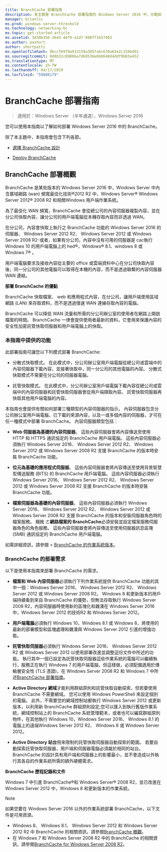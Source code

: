 ```yaml
---
title: BranchCache 部署指南
description: 本主題是 BranchCache 部署指南的 Windows Server 2016 中，示範如何以最佳化 WAN 頻寬使用量，在分公司的分散式和裝載式快取模式部署 BranchCache 的一部分
manager: brianlic
ms.prod: windows-server-threshold
ms.technology: networking-bc
ms.topic: get-started-article
ms.assetid: 3830b356-36d3-44f9-a1d7-990ff3e57403
ms.author: pashort
author: shortpatti
ms.openlocfilehash: 9bccf69f0a913159a395fabc670a63e2c159bd91
ms.sourcegitcommit: 0d0b32c8986ba7db9536e0b8648d4ddf9b03e452
ms.translationtype: MT
ms.contentlocale: zh-TW
ms.lasthandoff: 04/17/2019
ms.locfileid: "59888179"
---
```

# <a name="branchcache-deployment-guide"></a>BranchCache 部署指南

>適用於：Windows Server （半年通道），Windows Server 2016

您可以使用本指南以了解如何部署 Windows Server 2016 中的 BranchCache。  
  
除了本主題中，本指南會包含下列各節。  
  
-   [選擇 BranchCache 設計](../../branchcache/plan/Choosing-a-BranchCache-Design.md)  
  
-   [Deploy BranchCache](../../branchcache/deploy/Deploy-BranchCache.md)  
  
## <a name="branchcache-deployment-overview"></a>BranchCache 部署概觀

BranchCache 是某些版本的 Windows Server 2016 中，Windows Server 中內含廣域網路 (wan) 頻寬最佳化技術&reg;2012 R2 中，Windows Server&reg; Windows Server 2012&reg; 2008 R2 和相關Windows 用戶端作業系統。  
  
為了最佳化 WAN 頻寬，BranchCache 會從總公司的內容伺服器複製內容，並在分公司快取內容，讓分公司的用戶端電腦從本機存取內容而非透過 WAN。  
  
在分公司，內容會快取上執行之 BranchCache 功能的 Windows Server 2016 的伺服器、 Windows Server 2012 R2、 Windows Server 2012 或 Windows Server 2008 R2-或者，如果有分公司，內容中沒有可用的伺服器是 cac執行 Windows 10 的用戶端電腦上的 hed&reg;，Windows&reg; 8.1、windows 8 或 Windows 7&reg; 。  
  
用戶端電腦要求及接收內容從主要的 office 或雲端資料中心在分公司快取內容後，同一分公司的其他電腦可以取得在本機的內容，而不是透過聯繫的內容伺服器WAN 連結。  
  
**部署 BranchCache 的優點**  
  
BranchCache 快取檔案、 web 和應用程式內容，在分公司，讓用戶端使用區域網路 (LAN) 來存取資料，而不是透過慢速 WAN 連線存取內容的電腦。  
  
BranchCache 可以降低 WAN 流量和所需的分公司辦公室的使用者在網路上開啟檔案的時間。  BranchCache 一律會提供使用者最新的資料，它會用來保護內容的安全性加密託管快取伺服器和用戶端電腦上的快取。  
  
### <a name="what-this-guide-provides"></a>本指南中提供的功能  
此部署指南可讓您以下列模式部署 BranchCache:  
  
-   分散式快取模式。 在此模式中，分公司辦公室用戶端電腦從總公司或雲端中的內容伺服器下載內容，並接著快取中，同一分公司的其他電腦的內容。 分散式快取模式不需要在分公司的伺服器電腦。  
  
-   託管快取模式。 在此模式中，分公司辦公室用戶端電腦下載內容從總公司或雲端中的內容伺服器和託管快取伺服器會從用戶端擷取內容。 託管快取伺服器再快取其他用戶端電腦的內容。  
  
本指南也會提供有關如何部署三種類型的內容伺服器的指示。 內容伺服器包含分公司辦公室用戶端電腦，已下載的來源內容，以及一或多個內容的伺服器，才可在任一種模式中部署 BranchCache。 內容伺服器類型包括：  
  
-   **Web 伺服器為基礎的內容伺服器**。 這些內容伺服器會將內容傳送至使用 HTTP 和 HTTPS 通訊協定的 BranchCache 用戶端電腦。 這些內容伺服器必須執行 Windows Server 2016、 Windows Server 2012 R2、 Windows Server 2012 或 Windows Server 2008 R2 支援 BranchCache 的版本時安裝 BranchCache 功能。  
  
-   **位元為基礎的應用程式伺服器**。 這些內容伺服器會將內容傳送至使用背景智慧型傳送服務 (BITS) 的 BranchCache 用戶端電腦。 這些內容伺服器必須執行 Windows Server 2016、 Windows Server 2012 R2、 Windows Server 2012 或 Windows Server 2008 R2 支援 BranchCache 的版本時安裝 BranchCache 功能。  
  
-   **檔案伺服器為基礎的內容伺服器**。 這些內容伺服器必須執行 Windows Server 2016、 Windows Server 2012 R2、 Windows Server 2012 或 Windows Server 2008 R2 支援 BranchCache 的版本和安裝伺服器角色時的檔案服務。 颾魤 ㄛ**網路檔案的 BranchCache**必須安裝並設定檔案服務伺服器角色的角色服務。 這些內容伺服器會將內容傳送至使用伺服器訊息區塊 (SMB) 通訊協定的 BranchCache 用戶端電腦。  
  
如需詳細資訊，請參閱 < [BranchCache 的作業系統版本](https://technet.microsoft.com/windows-server-docs/networking/branchcache/branchcache#a-namebkmkosaoperating-system-versions-for-branchcache)。  
  
### <a name="branchcache-deployment-requirements"></a>BranchCache 的部署需求

以下是使用本指南來部署 BranchCache 的需求。  
  
-   **檔案和 Web 內容伺服器**必須執行下列作業系統提供 BranchCache 功能的其中一個：Windows Server 2016、 Windows Server 2012 R2、 Windows Server 2012 或 Windows Server 2008 R2。 Windows 8 和更新版本的用戶端持續看到來自 BranchCache 的優勢，但無法存取執行 Windows Server 2008 R2，內容伺服器時使用新的區塊化和雜湊在 Windows Server 2016 中，Windows Server 2012 的技術R2 和 Windows Server 2012。  
  
-   **用戶端電腦**必須執行 Windows 10，Windows 8.1 或 Windows 8，將使用的最新的部署模型和區塊處理和雜湊與 Windows Server 2012 引進的增強功能。  
  
-   **託管快取伺服器**必須執行 Windows Server 2016、 Windows Server 2012 R2 或 Windows Server 2012 以使用部署改進並調整這份文件中所述的功能。  執行其中一個已設定為託管快取伺服器這些作業系統的電腦可以繼續執行，服務正在執行 Windows 7 的用戶端電腦，但這樣做，必須配備適用於傳輸層安全性 (TLS 憑證)，在 Windows Server 2008 R2 和 Windows 7 中所述[BranchCache 部署指南](https://technet.microsoft.com/library/ee649232.aspx)。  
  
-   **Active Directory 網域**才能利用群組原則和託管快取自動探索，但若要使用 BranchCache 不需要網域。  您可以使用 Windows PowerShell 來設定個別的電腦。 此外，不需要您的網域控制站都執行 Windows Server 2012 或更新版本，以利用新 BranchCache 群組原則設定;您可以匯入到執行舊版作業系統，網域控制站上的 BranchCache 系統管理範本，或者也可以編寫群組原則物件，在其他執行 Windows 10，Windows Server 2016、 Windows 8.1 的電腦上的遠端Windows Server 2012 R2、 Windows 8 或 Windows Server 2012。

-   **Active Directory 站台**用來限制的託管快取伺服器自動探索的範圍。  若要自動探索託管快取伺服器，用戶端和伺服器電腦必須屬於相同的站台。 BranchCache 的設計具有用戶端和伺服器上的影響最小，並不會造成以外執行其各自的作業系統所需的額外硬體需求。  

**BranchCache 歷程記錄和文件**

Windows 7 中引進 BranchCache&reg;和 Windows Server&reg; 2008 R2，並已改進在 Windows Server 2012 中，Windows 8 和更新版本的作業系統。

> [!NOTE]
> 如果您要在 Windows Server 2016 以外的作業系統部署 BranchCache，以下文件是可用資源。
> 
> - Windows 8、 Windows 8.1、 Windows Server 2012 和 Windows Server 2012 R2 中 BranchCache 的相關資訊，請參閱[BranchCache 概觀](https://technet.microsoft.com/library/hh831696.aspx)。  
> - 在 Windows 7 和 Windows Server 2008 R2 中的 BranchCache 的相關資訊，請參閱[BranchCache for Windows Server 2008 R2](https://technet.microsoft.com/library/dd996634.aspx)。  
  


